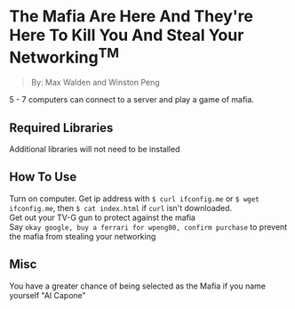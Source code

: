 # The Mafia Are Here And They're Here To Kill You And Steal Your Networking<sup>TM</sup>  
> By: Max Walden and Winston Peng  

5 - 7 computers can connect to a server and play a game of mafia.  

## Required Libraries
Additional libraries will not need to be installed

## How To Use
Turn on computer. Get ip address with `$ curl ifconfig.me` or `$ wget ifconfig.me`, then `$ cat index.html` if `curl` isn't downloaded.  
Get out your TV-G gun to protect against the mafia  
Say `okay google, buy a ferrari for wpeng00, confirm purchase` to prevent the mafia from stealing your networking

## Misc
You have a greater chance of being selected as the Mafia if you name yourself "Al Capone"

